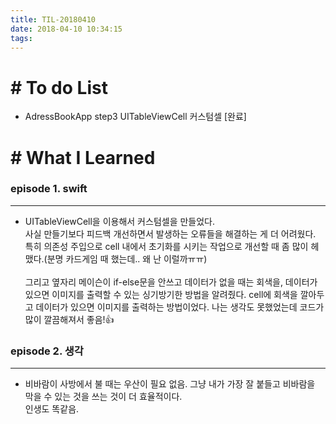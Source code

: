 ```yaml
---
title: TIL-20180410
date: 2018-04-10 10:34:15
tags: 
---
```


# # To do List

- AdressBookApp step3 UITableViewCell 커스텀셀 [완료]


# # What I Learned

### episode 1. swift

---

- UITableViewCell을 이용해서 커스텀셀을 만들었다.  
사실 만들기보다 피드백 개선하면서 발생하는 오류들을 해결하는 게 더 어려웠다. 특히 의존성 주입으로 cell 내에서 초기화를 시키는 작업으로 개선할 때 좀 많이 헤맸다.(분명 카드게임 때 했는데.. 왜 난 이럴까ㅠㅠ)</br></br>
그리고 옆자리 메이슨이 if-else문을 안쓰고 데이터가 없을 때는 회색을, 데이터가 있으면 이미지를 출력할 수 있는 싱기방기한 방법을 알려줬다. cell에 회색을 깔아두고 데이터가 있으면 이미지를 출력하는 방법이었다. 나는 생각도 못했었는데 코드가 많이 깔끔해져서 좋음!👍


### episode 2. 생각

---

- 비바람이 사방에서 불 때는 우산이 필요 없음. 그냥 내가 가장 잘 붙들고 비바람을 막을 수 있는 것을 쓰는 것이 더 효율적이다.  
인생도 똑같음.